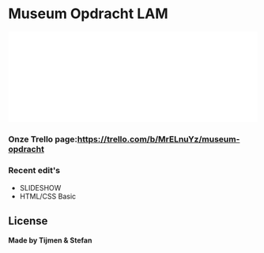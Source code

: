 # Museum Opdracht LAM

![lam logo](lamlogo.png)


### Onze Trello page:https://trello.com/b/MrELnuYz/museum-opdracht

### Recent edit's

 - SLIDESHOW
 - HTML/CSS Basic

License
----

**Made by Tijmen & Stefan**


